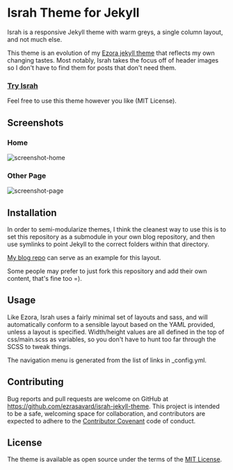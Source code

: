 # Israh Theme for Jekyll

Israh is a responsive Jekyll theme with warm greys, a single column layout, and not much else.

This theme is an evolution of my [Ezora jekyll theme](https://github.com/ezrasavard/ezora-jekyll-theme) that reflects my own changing tastes.
Most notably, Israh takes the focus off of header images so I don't have to find them for posts that don't need them.

### [Try Israh](http://www.ezrasavard.com/israhdemo)

Feel free to use this theme however you like (MIT License).

## Screenshots

### Home
![screenshot-home](https://github.com/ezrasavard/israh-jekyll-theme/blob/master/screenshot-home.png)

### Other Page
![screenshot-page](https://github.com/ezrasavard/israh-jekyll-theme/blob/master/screenshot-page.png)

## Installation

In order to semi-modularize themes, I think the cleanest way to use this is to set this repository as a submodule in your own blog repository,
and then use symlinks to point Jekyll to the correct folders within that directory.

[My blog repo](https://github.com/ezrasavard/blog) can serve as an example for this layout.

Some people may prefer to just fork this repository and add their own content, that's fine too =).

## Usage

Like Ezora, Israh uses a fairly minimal set of layouts and sass, and will automatically conform to a sensible layout based on the YAML provided, unless a layout is specified. Width/height values are all defined in the top of css/main.scss as variables, so you don't have to hunt too far through the SCSS to tweak things.

The navigation menu is generated from the list of links in _config.yml.

## Contributing

Bug reports and pull requests are welcome on GitHub at https://github.com/ezrasavard/israh-jekyll-theme. This project is intended to be a safe, welcoming space for collaboration, and contributors are expected to adhere to the [Contributor Covenant](http://contributor-covenant.org) code of conduct.

## License

The theme is available as open source under the terms of the [MIT License](http://opensource.org/licenses/MIT).


